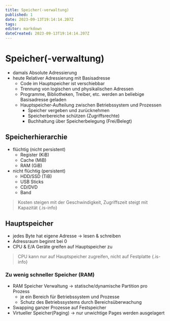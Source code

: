 ```yaml
---
title: Speicher(-verwaltung)
published: 1
date: 2023-09-13T19:14:14.207Z
tags: 
editor: markdown
dateCreated: 2023-09-13T19:14:14.207Z
---
```


# Speicher(-verwaltung)

- damals Absolute Adressierung
- heute Relativer Adressierung mit Basisadresse
  - Code im Hauptspeicher ist verschiebbar
  - Trennung von logischen und physikalischen Adressen
  - Programme, Bibliotheken, Treiber, etc. werden an beliebige Basisadresse geladen
  - Hauptspeicher-Aufteilung zwischen Betriebssystem und Prozessen
    - Speicher vergeben und zurücknehmen
    - Speicherbereiche schützen (Zugriffsrechte)
    - Buchhaltung über Speicherbelegung (Frei/Belegt)

## Speicherhierarchie

- flüchtig (nicht persistent)
  - Register (KiB)
  - Cache (MiB)
  - RAM (GiB)
- nicht flüchtig (persistent)
  - HDD/SSD (TiB)
  - USB Sticks
  - CD/DVD
  - Band

> Kosten steigen mit der Geschwindigkeit, Zugriffszeit steigt mit Kapazität
{.is-info}

## Hauptspeicher

- jedes Byte hat eigene Adresse -> lesen & schreiben
- Adressraum beginnt bei 0
- CPU & E/A Geräte greifen auf Hauptspeicher zu

> CPU kann nur auf Hauptspeicher zugreifen, nicht auf Festplatte
{.is-info}

### Zu wenig schneller Speicher (RAM)

- RAM Speicher Verwaltung -> statische/dynamische Partition pro Prozess
  - je ein Bereich für Betriebssystem und Prozesse
  - Schutz des Betriebssystems durch Bereichsüberwachung
- Swapping ganzer Prozesse auf Festspeicher
- Virtueller Speicher(Paging) -> nur unwichtige Pages werden ausgelagert

<!-- S. 215 -->